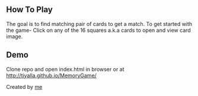 ## How To Play
The goal is to find matching pair of cards to get a match.
To get started with the game- Click on any of the 16 squares a.k.a cards to open and view card image. 

## Demo
Clone repo and open index.html in browser or at http://tiyalla.github.io/MemoryGame/

Created by [me](http://tiyalla.github.io/)
